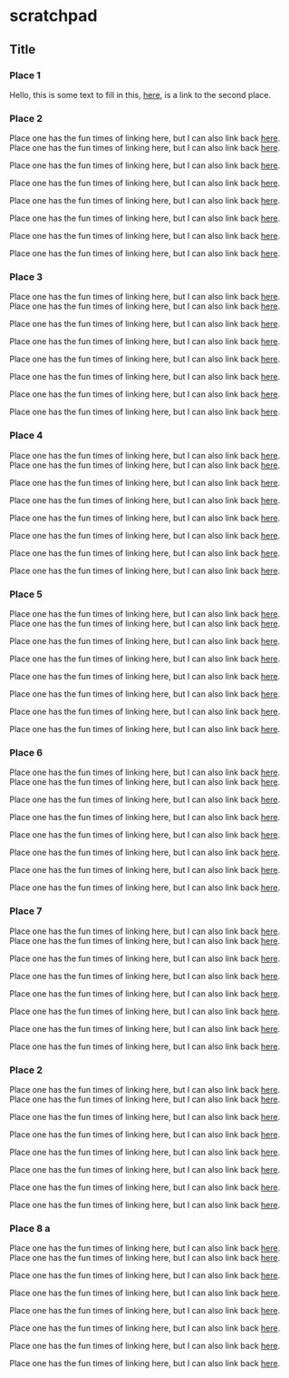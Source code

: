 # scratchpad
## Title

### Place 1

Hello, this is some text to fill in this, [here](#place-8-a), is a link to the second place.

### Place 2
Place one has the fun times of linking here, but I can also link back [here](#place-1).
Place one has the fun times of linking here, but I can also link back [here](#place-1).

Place one has the fun times of linking here, but I can also link back [here](#place-1).

Place one has the fun times of linking here, but I can also link back [here](#place-1).

Place one has the fun times of linking here, but I can also link back [here](#place-1).

Place one has the fun times of linking here, but I can also link back [here](#place-1).

Place one has the fun times of linking here, but I can also link back [here](#place-1).

Place one has the fun times of linking here, but I can also link back [here](#place-1).


### Place 3
Place one has the fun times of linking here, but I can also link back [here](#place-1).
Place one has the fun times of linking here, but I can also link back [here](#place-1).

Place one has the fun times of linking here, but I can also link back [here](#place-1).

Place one has the fun times of linking here, but I can also link back [here](#place-1).

Place one has the fun times of linking here, but I can also link back [here](#place-1).

Place one has the fun times of linking here, but I can also link back [here](#place-1).

Place one has the fun times of linking here, but I can also link back [here](#place-1).

Place one has the fun times of linking here, but I can also link back [here](#place-1).

### Place 4
Place one has the fun times of linking here, but I can also link back [here](#place-1).
Place one has the fun times of linking here, but I can also link back [here](#place-1).

Place one has the fun times of linking here, but I can also link back [here](#place-1).

Place one has the fun times of linking here, but I can also link back [here](#place-1).

Place one has the fun times of linking here, but I can also link back [here](#place-1).

Place one has the fun times of linking here, but I can also link back [here](#place-1).

Place one has the fun times of linking here, but I can also link back [here](#place-1).

Place one has the fun times of linking here, but I can also link back [here](#place-1).

### Place 5
Place one has the fun times of linking here, but I can also link back [here](#place-1).
Place one has the fun times of linking here, but I can also link back [here](#place-1).

Place one has the fun times of linking here, but I can also link back [here](#place-1).

Place one has the fun times of linking here, but I can also link back [here](#place-1).

Place one has the fun times of linking here, but I can also link back [here](#place-1).

Place one has the fun times of linking here, but I can also link back [here](#place-1).

Place one has the fun times of linking here, but I can also link back [here](#place-1).

Place one has the fun times of linking here, but I can also link back [here](#place-1).

### Place 6
Place one has the fun times of linking here, but I can also link back [here](#place-1).
Place one has the fun times of linking here, but I can also link back [here](#place-1).

Place one has the fun times of linking here, but I can also link back [here](#place-1).

Place one has the fun times of linking here, but I can also link back [here](#place-1).

Place one has the fun times of linking here, but I can also link back [here](#place-1).

Place one has the fun times of linking here, but I can also link back [here](#place-1).

Place one has the fun times of linking here, but I can also link back [here](#place-1).

Place one has the fun times of linking here, but I can also link back [here](#place-1).

### Place 7
Place one has the fun times of linking here, but I can also link back [here](#place-1).
Place one has the fun times of linking here, but I can also link back [here](#place-1).

Place one has the fun times of linking here, but I can also link back [here](#place-1).

Place one has the fun times of linking here, but I can also link back [here](#place-1).

Place one has the fun times of linking here, but I can also link back [here](#place-1).

Place one has the fun times of linking here, but I can also link back [here](#place-1).

Place one has the fun times of linking here, but I can also link back [here](#place-1).

Place one has the fun times of linking here, but I can also link back [here](#place-1).

### Place 2
Place one has the fun times of linking here, but I can also link back [here](#place-1).
Place one has the fun times of linking here, but I can also link back [here](#place-1).

Place one has the fun times of linking here, but I can also link back [here](#place-1).

Place one has the fun times of linking here, but I can also link back [here](#place-1).

Place one has the fun times of linking here, but I can also link back [here](#place-1).

Place one has the fun times of linking here, but I can also link back [here](#place-1).

Place one has the fun times of linking here, but I can also link back [here](#place-1).

Place one has the fun times of linking here, but I can also link back [here](#place-1).

### Place 8 a
Place one has the fun times of linking here, but I can also link back [here](#place-1).
Place one has the fun times of linking here, but I can also link back [here](#place-1).

Place one has the fun times of linking here, but I can also link back [here](#place-1).

Place one has the fun times of linking here, but I can also link back [here](#place-1).

Place one has the fun times of linking here, but I can also link back [here](#place-1).

Place one has the fun times of linking here, but I can also link back [here](#place-1).

Place one has the fun times of linking here, but I can also link back [here](#place-1).

Place one has the fun times of linking here, but I can also link back [here](#place-1).

